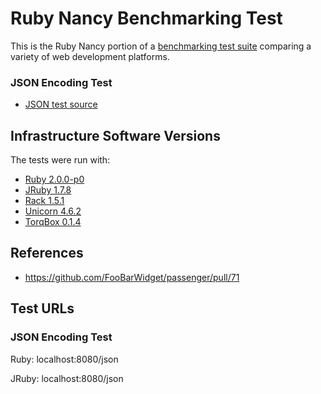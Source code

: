 # Ruby Nancy Benchmarking Test

This is the Ruby Nancy portion of a [benchmarking test suite](../) comparing a variety of web development platforms.

### JSON Encoding Test
* [JSON test source](app.rb)


## Infrastructure Software Versions
The tests were run with:

* [Ruby 2.0.0-p0](http://www.ruby-lang.org/)
* [JRuby 1.7.8](http://jruby.org/)
* [Rack 1.5.1](http://rack.github.com/)
* [Unicorn 4.6.2](http://unicorn.bogomips.org/)
* [TorqBox 0.1.4](http://torquebox.org/torqbox/)

## References
* https://github.com/FooBarWidget/passenger/pull/71

## Test URLs

### JSON Encoding Test

Ruby:
localhost:8080/json

JRuby:
localhost:8080/json

